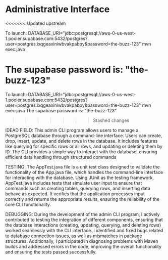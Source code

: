 # Administrative Interface
<<<<<<< Updated upstream

To launch: DATABASE_URI="jdbc:postgresql://aws-0-us-west-1.pooler.supabase.com:5432/postgres?user=postgres.ixqgeaxiniwbvakpabpy&password=the-buzz-123" mvn exec:java

The supabase password is: "the-buzz-123"
=======
To launch: DATABASE_URI="jdbc:postgresql://aws-0-us-west-1.pooler.supabase.com:5432/postgres?user=postgres.ixqgeaxiniwbvakpabpy&password=the-buzz-123" mvn exec:java
The supabase password is: "the-buzz-123"

>>>>>>> Stashed changes

IDEAD FIELD:
This admin CLI program allows users to manage a PostgreSQL database through a command-line interface. Users can create, drop, insert, update, and delete rows in the database. It includes features like querying for specific rows or all rows, and updating or deleting them by ID. The CLI provides a simple way to interact with the database, ensuring efficient data handling through structured commands

TESTING:
The AppTest.java file is a unit test class designed to validate the functionality of the App.java file, which handles the command-line interface for interacting with the database. Using JUnit as the testing framework, AppTest.java includes tests that simulate user input to ensure that commands such as creating tables, querying rows, and inserting data behave as expected. It verifies that the application processes input correctly and returns the appropriate results, ensuring the reliability of the core CLI functionality.

DEBUGGING:
During the development of the admin CLI program, I actively contributed to testing the integration of different components, ensuring that the database interactions (creating, updating, querying, and deleting rows) worked seamlessly with the CLI interface. I identified and fixed bugs related to database connection issues, as well as mismatches in package structures. Additionally, I participated in diagnosing problems with Maven builds and addressed errors in the code, improving the overall functionality and ensuring the tests passed successfully.